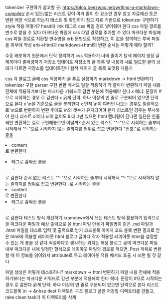 tokenizer 구현하기
 참고할 곳: https://blog.beezwax.net/writing-a-markdown-compiler/
 순서 있는/없는 리스트 같이 여러 줄이 한 요소인 경우 참고 자료에선 토큰 변환 어떤 식으로 하는지 테스트 및 확인하기
 참고 자료 기반으로 tokenizer 구현하기
style 적용 어떻게?
 head에 link 태그로 css 파일 경로 넣어줘야 한다
 css 파일 경로를 변수로 받을 수 있다
 마크다운 파일에 css 파일 경로를 추가할 수 있다
 마크다운 파일에 css 파일 경로로 치환할 변수명을 erb 문법으로 작성하고, 이 값을 정의하는 루비 파일을 외부에 작성
 erb->html과 markdown->html의 변환 순서는 어떻게 해야 할까?

수동 배포하기
 원문에서 단락 정리하기
 css 적용하기
  너비 줄이기
 탐색 페이지 생성
  글 제목마다 줄바꿈하기
저장소 업데이트
 저장소의 글 목록 및 내용과 새로 빌드한 글의 상태가 다르면 저장소를 업데이트한다
탐색 페이지 글 목록 포맷팅 다듬기

css
 각 블로그 글에 css 적용하기
 글 폰트 설정하기
markdown -> html 변환하기
 tokenizer 구현
 parser 구현
 변환 메서드 일괄 적용하기
 각 줄마다 변환하기
  파일 내용 전체에 적용하기보다는 마크다운 키워드로 감싼 부분에 적용해야 한다
 x 헤더: 문장이 #으로 시작하는 경우 <hx></hx>로 감싼다
 x 굵게
 단락: 하나 이상의 빈 줄로 구분되어 있으면 단락으로 본다
  x \n을 기준으로 글을 분리한다
  x 먼저 \n이 여러번 나오는 경우도 일괄적으로 \n으로 변환하자
  변환 후에도 \n의 갯수가 유지되어야 한다
  리스트인 경우는 무시해야 한다
 리스트
  ol이나 ul이 없어도 li 태그만 있으면 html 렌더링이 된다면 일단은 한줄씩만 변환하는 걸로 구현해놓으면 어떨까?
  순서 있는 리스트
   "^-"으로 시작하는 줄부터 시작해서 "^-"으로 시작하지 않는 줄까지를 범위로 잡고 변환한다
   "번호."로 시작하는 줄을 <li>content</li>로 변환한다
   <li> 태그로 감싸진 줄을 <ol>, </ol>로 감싼다
  순서 없는 리스트
   "^-"으로 시작하는 줄부터 시작해서 "^-"으로 시작하지 않는 줄까지를 범위로 잡고 변환한다
   -로 시작하는 줄을 <li>content</li>로 변환한다
   <li> 태그로 감싸진 줄을 <ul>, </ul>로 감싼다
 테스트 방식 개선하기
  kramdown에서 쓰는 테스트 방식 활용하기
  입력으로 쓸 마크다운 파일과 예상 출력으로 쓸 html 파일 만들기
  파일명이 같은 .md 파일과 .html 파일을 테스트 입력 및 출력으로 받기
 코드블록
 이미지
 코드 블록
변환 결과로 얻은 html에 적용할 레이아웃 html
 블로그 글마다 각자 적용할 레이아웃 html을 설정할 수 있는 게 좋을 것 같다
 적절하다고 생각하는 위치는 해당 블로그 글의 마크다운 파일 내부
 마크다운 내에 일정한 형식으로 레이아웃 파일의 경로를 적으면, Post 객체로 변환할 때 이 정보를 읽어와서 attribute로 두고
 레이아웃 적용 메서드 호출 시 쓰면 될 것 같다


파일 생성은 어떻게 테스트하나?
markdown -> html 변환하기
 파일 내용 전체에 적용하기보다는 마크다운 키워드로 감싼 부분에 적용해야 한다
 헤더: 문장이 #으로 시작하는 경우 <hx></hx>로 감싼다
 굵게
 단락: 하나 이상의 빈 줄로 구분되어 있으면 단락으로 본다
 리스트
 코드블록
 \n -> &nbsp
dest 디렉토리 구조
 블로그 글만 저장할 디렉토리를 만들고, rake clean task가 이 디렉토리를 삭제
